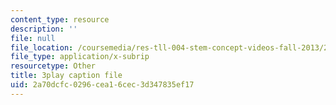 ```yaml
---
content_type: resource
description: ''
file: null
file_location: /coursemedia/res-tll-004-stem-concept-videos-fall-2013/2a70dcfc0296cea16cec3d347835ef17_lGaMKrtiTc8.srt
file_type: application/x-subrip
resourcetype: Other
title: 3play caption file
uid: 2a70dcfc-0296-cea1-6cec-3d347835ef17
---
```

